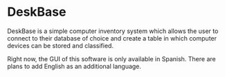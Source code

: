 # DeskBase
DeskBase is a simple computer inventory system which allows the user to connect to their database of choice and create a table in which computer devices can be stored and classified.

Right now, the GUI of this software is only available in Spanish. There are plans to add English as an additional language.
